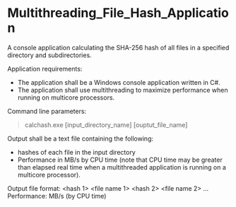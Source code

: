 # Multithreading_File_Hash_Application
A console application calculating the SHA-256 hash of all files in a specified directory and subdirectories.

Application requirements:
- The application shall be a Windows console application written in C#.
- The application shall use multithreading to maximize performance when running on multicore processors.

Command line parameters:
> calchash.exe [input_directory_name] [ouptut_file_name]

Output shall be a text file containing the following:
- hashes of each file in the input directory
- Performance in MB/s by CPU time (note that CPU time may be greater than elapsed real time when a multithreaded application is running on a multicore processor).

Output file format:
   <hash 1> <file name 1>
   <hash 2> <file name 2>
   ...
   <hash n> <file name n>
   Performance: <value> MB/s (by CPU time)
